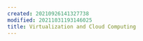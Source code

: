 ```yaml
---
created: 20210926141327738
modified: 20211031193146025
title: Virtualization and Cloud Computing
---
```

